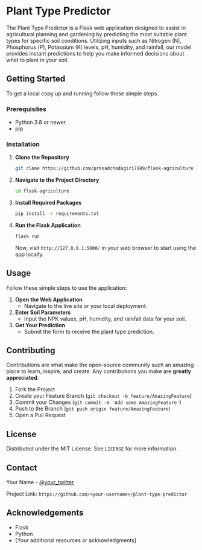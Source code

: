 # Plant Type Predictor

The Plant Type Predictor is a Flask web application designed to assist in agricultural planning and gardening by predicting the most suitable plant types for specific soil conditions. Utilizing inputs such as Nitrogen (N), Phosphorus (P), Potassium (K) levels, pH, humidity, and rainfall, our model provides instant predictions to help you make informed decisions about what to plant in your soil.

## Getting Started

To get a local copy up and running follow these simple steps.

### Prerequisites

- Python 3.8 or newer
- pip

### Installation

1. **Clone the Repository**
    ```sh
    git clone https://github.com/prasadchodagiri7989/flask-agriculture
    ```
2. **Navigate to the Project Directory**
    ```sh
    cd flask-agriculture
    ```
3. **Install Required Packages**
    ```sh
    pip install -r requirements.txt
    ```
4. **Run the Flask Application**
    ```sh
    flask run
    ```
    Now, visit `http://127.0.0.1:5000/` in your web browser to start using the app locally.

## Usage

Follow these simple steps to use the application:

1. **Open the Web Application**
   - Navigate to the live site or your local deployment.
2. **Enter Soil Parameters**
   - Input the NPK values, pH, humidity, and rainfall data for your soil.
3. **Get Your Prediction**
   - Submit the form to receive the plant type prediction.

## Contributing

Contributions are what make the open-source community such an amazing place to learn, inspire, and create. Any contributions you make are **greatly appreciated**.

1. Fork the Project
2. Create your Feature Branch (`git checkout -b feature/AmazingFeature`)
3. Commit your Changes (`git commit -m 'Add some AmazingFeature'`)
4. Push to the Branch (`git push origin feature/AmazingFeature`)
5. Open a Pull Request

## License

Distributed under the MIT License. See `LICENSE` for more information.

## Contact

Your Name - [@your_twitter](https://twitter.com/your_twitter)

Project Link: `https://github.com/<your-username>/plant-type-predictor`

## Acknowledgements

- Flask
- Python
- [Your additional resources or acknowledgments]

